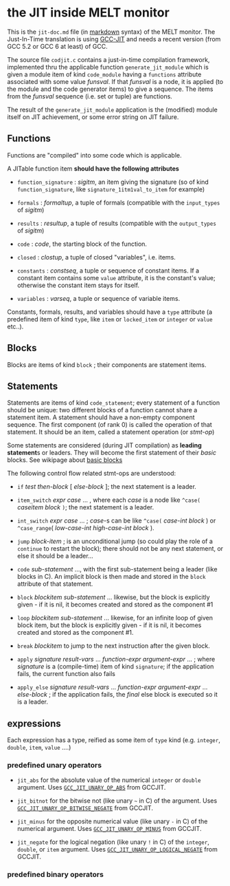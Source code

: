 <!-- -*- Markdown -*- -->
# the JIT inside MELT monitor

This is the `jit-doc.md` file (in [markdown][markdown] syntax) of the MELT monitor. The Just-In-Time translation is using [GCC-JIT][GCCJIT] and needs a recent version (from GCC 5.2 or GCC 6 at least) of GCC.

The source file `codjit.c` contains a just-in-time compilation
framework, implemented thru the applicable function
`generate_jit_module` which is given a module item of kind
`code_module` having a `functions` attribute associated with some
value *funsval*. If that *funsval* is a node, it is applied (to the
module and the code generator items) to give a sequence. The items
from the *funsval* sequence (i.e. set or tuple) are functions.

The result of the `generate_jit_module` application is the (modified)
module itself on JIT achievement, or some error string on JIT failure.


## Functions

Functions are "compiled" into some code which is applicable.

A JITable function item **should have the following attributes**

* `function_signature` : *sigitm*, an item giving the signature (so of
  kind `function_signature`, like `signature_1itm1val_to_item` for
  example)

* `formals` : *formaltup*, a tuple of formals (compatible with the
  `input_types` of *sigitm*)

* `results` : *resultup*, a tuple of results (compatible with the
`output_types` of *sigitm*)

* `code` : *code*,  the starting block of the function.

* `closed` : *clostup*, a tuple of closed "variables", i.e. items.

* `constants` : *constseq*, a tuple or sequence of constant items. If
  a constant item contains some `value` attribute, it is the
  constant's value; otherwise the constant item stays for itself.

* `variables` : *varseq*, a tuple or sequence of variable items.


Constants, formals, results, and variables should have a `type`
attribute (a predefined item of kind `type`, like `item` or
`locked_item` or `integer` or `value` etc..).


## Blocks
Blocks are items of kind `block` ; their components are statement items.

## Statements

Statements are items of kind `code_statement`; every statement of a
function should be unique: two different blocks of a function cannot
share a statement item. A statement should have a non-empty component
sequence. The first component (of rank 0) is called the operation of
that statement. It should be an item, called a statement operation (or
*stmt-op*)

Some statements are considered (during JIT compilation) as
**leading statement**s or leaders. They will become the first statement of their
*basic* blocks. See wikipage about [basic blocks][]

The following control flow related stmt-ops are understood:

* `if` *test* *then-block* [ *else-block* ]; the next statement is a leader.

* `item_switch` *expr* *case* ... , where each *case* is a node like
  `^case(` *caseitem* *block* `)`; the next statement is a leader.

* `int_switch` *expr* *case* ... ; *case*-s can be like `^case(`
  *case-int* *block* ) or `^case_range`( *low-case-int*
  *high-case-int* *block* ).


* `jump` *block-item* ; is an unconditional jump (so could play the
  role of a `continue` to restart the block); there should not be any
  next statement, or else it should be a leader...

* `code` *sub-statement* ..., with the first sub-statement being a
leader (like blocks in C). An implicit block is then made and stored in
the `block` attribute of that statement.

* `block` *blockitem* *sub-statement* ... likewise, but the block is
  explicitly given - if it is nil, it becomes created and stored as
  the component #1

* `loop` *blockitem* *sub-statement* ... likewise, for an infinite
loop of given block item, but the block is explicitly given - if it is
nil, it becomes created and stored as the component #1.

* `break` *blockitem* to jump to the next instruction after the given block.

* `apply` *signature* *result-vars* ... *function-expr*
  *argument-expr* ... ; where *signature* is a (compile-time) item of
  kind `signature`; if the application fails, the current function
  also fails

* `apply_else` *signature* *result-vars* ... *function-expr*
  *argument-expr* ... *else-block* ; if the application fails, the
  *final* else block is executed so it is a leader.



## expressions

Each expression has a type, reified as some item of `type` kind
(e.g. `integer`, `double`, `item`, `value` ....)

### predefined unary operators

* `jit_abs` for the absolute value of the numerical `integer` or `double`
  argument. Uses [`GCC_JIT_UNARY_OP_ABS`][GCCJITUNARYOPABS] from GCCJIT.

* `jit_bitnot` for the bitwise not (like unary `~` in C) of the argument.
Uses [`GCC_JIT_UNARY_OP_BITWISE_NEGATE`][GCCJITUNARYOPBITWISENEGATE] from GCCJIT.

* `jit_minus` for the opposite numerical value (like unary `-` in C) of the numerical
  argument. Uses [`GCC_JIT_UNARY_OP_MINUS`][GCCJITUNARYOPMINUS] from GCCJIT.

* `jit_negate` for the logical negation (like unary `!` in C) of the
`integer`, `double`, or `item` argument.  Uses
[`GCC_JIT_UNARY_OP_LOGICAL_NEGATE`][GCCJITUNARYOPLOGICALNEGATE] from
GCCJIT.


### predefined binary operators

[markdown]: http://daringfireball.net/projects/markdown/syntax
"markdown syntax"

[basic blocks]: http://en.wikipedia.org/wiki/Basic_block

[GCCJIT]: https://gcc.gnu.org/onlinedocs/jit/

[GCCJITUNARYOPABS]: https://gcc.gnu.org/onlinedocs/jit/topics/expressions.html#GCC_JIT_UNARY_OP_ABS

[GCCJITUNARYOPMINUS]: https://gcc.gnu.org/onlinedocs/jit/topics/expressions.html#GCC_JIT_UNARY_OP_MINUS


[GCCJITUNARYOPLOGICALNEGATE]: https://gcc.gnu.org/onlinedocs/jit/topics/expressions.html#GCC_JIT_UNARY_OP_LOGICAL_NEGATE

[GCCJITUNARYOPBITWISENEGATE]: https://gcc.gnu.org/onlinedocs/jit/topics/expressions.html#GCC_JIT_UNARY_OP_LOGICAL_NEGATE

